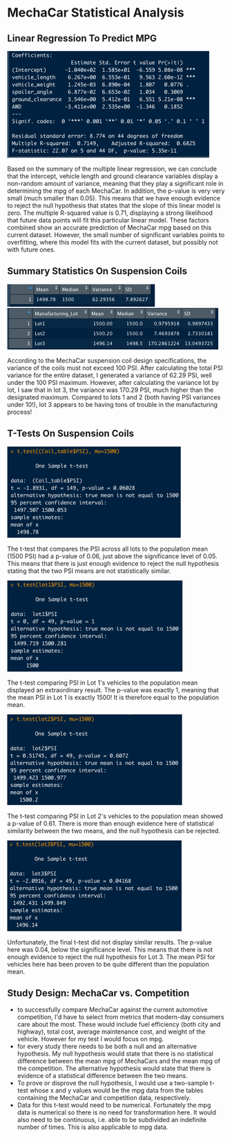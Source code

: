# MechaCar Statistical Analysis

## Linear Regression To Predict MPG

![summary](https://github.com/MaxV6ft4/MechaCar_Statistical_Analysis/blob/main/Screenshots/LinRegress_Summary.png)

Based on the summary of the multiple linear regression, we can conclude that the intercept, vehicle length and ground clearance variables display a non-random amount of variance, meaning that they play a significant role in determining the mpg of each MechaCar.  In addition, the p-value is very very small (much smaller than 0.05).  This means that we have enough evidence to reject the null hypothesis that states that the slope of this linear model is zero.  The multiple R-squared value is 0.71, displaying a strong likelihood that future data points will fit this particular linear model.  These factors combined show an accurate prediction of MechaCar mpg based on this current dataset.  However, the small number of significant variables points to overfitting, where this model fits with the current dataset, but possibly not with future ones.

## Summary Statistics On Suspension Coils

![total](https://github.com/MaxV6ft4/MechaCar_Statistical_Analysis/blob/main/Screenshots/Total_Summary.png)
![lot](https://github.com/MaxV6ft4/MechaCar_Statistical_Analysis/blob/main/Screenshots/Lot_Summary.png)

According to the MechaCar suspension coil design specifications, the variance of the coils must not exceed 100 PSI.  After calculating the total PSI variance for the entire dataset, I generated a variance of 62.29 PSI, well under the 100 PSI maximum.  However, after calculating the variance lot by lot, I saw that in lot 3, the variance was 170.29 PSI, much higher than the designated maximum.  Compared to lots 1 and 2 (both having PSI variances under 10!), lot 3 appears to be having tons of trouble in the manufacturing process!

## T-Tests On Suspension Coils

![coil](https://github.com/MaxV6ft4/MechaCar_Statistical_Analysis/blob/main/Screenshots/Coil.png)

The t-test that compares the PSI across all lots to the population mean (1500 PSI) had a p-value of 0.06, just above the significance level of 0.05.  This means that there is just enough evidence to reject the null hypothesis stating that the two PSI means are not statistically similar.

![lot1](https://github.com/MaxV6ft4/MechaCar_Statistical_Analysis/blob/main/Screenshots/Lot1.png)

The t-test comparing PSI in Lot 1's vehicles to the population mean displayed an extraordinary result.  The p-value was exactly 1, meaning that the mean PSI in Lot 1 is exactly 1500!  It is therefore equal to the population mean.

![lot2](https://github.com/MaxV6ft4/MechaCar_Statistical_Analysis/blob/main/Screenshots/Lot2.png)

The t-test comparing PSI in Lot 2's vehicles to the population mean showed a p-value of 0.61.  There is more than enough evidence here of statistical similarity between the two means, and the null hypothesis can be rejected.

![lot3](https://github.com/MaxV6ft4/MechaCar_Statistical_Analysis/blob/main/Screenshots/Lot3.png)

Unfortunately, the final t-test did not display similar results.  The p-value here was 0.04, below the significance level.  This means that there is not enough evidence to reject the null hypothesis for Lot 3.  The mean PSI for vehicles here has been proven to be quite different than the population mean.

## Study Design: MechaCar vs. Competition
- to successfully compare MechaCar against the current automotive competition, I'd have to select from metrics that modern-day consumers care about the most.  These would include fuel efficiency (both city and highway), total cost, average maintenance cost, and weight of the vehicle.  However for my test I would focus on mpg.  
- for every study there needs to be both a null and an alternative hypothesis.  My null hypothesis would state that there is no statistical difference between the mean mpg of MechaCars and the mean mpg of the competition.  The alternative hypothesis would state that there is evidence of a statistical difference between the two means.
- To prove or disprove the null hypothesis, I would use a two-sample t-test whose x and y values would be the mpg data from the tables containing the MechaCar and competition data, respectively.
- Data for this t-test would need to be numerical.  Fortunately the mpg data is numerical so there is no need for transformation here.  It would also need to be continuous, i.e. able to be subdivided an indefinite number of times.  This is also applicable to mpg data.
